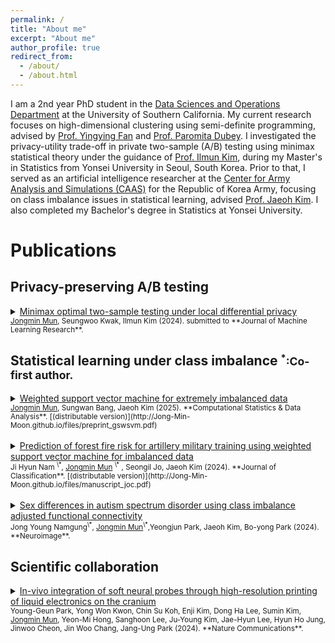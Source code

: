 ```yaml
---
permalink: /
title: "About me"
excerpt: "About me"
author_profile: true
redirect_from: 
  - /about/
  - /about.html
---
```

I am a 2nd year PhD student in the [Data Sciences and Operations Department](https://www.marshall.usc.edu/departments/data-sciences-and-operations)
at the University of Southern California. My current research focuses on high-dimensional clustering using semi-definite programming, advised by [Prof. Yingying Fan](https://faculty.marshall.usc.edu/yingying-fan/) and [Prof. Paromita Dubey](https://www.paromitadubey.com/).
 I investigated  the privacy-utility trade-off in private two-sample (A/B) testing using minimax statistical theory under the guidance of [Prof. Ilmun Kim](https://ilmunk.github.io/), during  my Master's  in Statistics from Yonsei University in Seoul, South Korea. Prior to that, I served as an artificial intelligence researcher at the [Center for Army Analysis and Simulations (CAAS)](https://www.army.mil.kr/english/357/subview.do) for the Republic of Korea Army, focusing on class imbalance issues in statistical learning, advised [Prof. Jaeoh Kim](https://sites.google.com/inha.ac.kr/pcrl/members/professor?authuser=0). I also completed my Bachelor's degree in Statistics at Yonsei University.

# Publications

## Privacy-preserving A/B testing
<details>

<summary><a href="https://arxiv.org/abs/2411.09064">Minimax optimal two-sample testing under local differential privacy</a></summary>

</details>
<small><u>Jongmin Mun</u>, Seungwoo Kwak, Ilmun Kim (2024). submitted to **Journal of Machine Learning Research**.</small>

## Statistical learning under class imbalance <small>$^*$:Co-first author.</small>
<details>

<summary><a href="https://doi.org/10.1016/j.csda.2024.108078">Weighted support vector machine for extremely imbalanced data</a></summary>
Data augmentation and loss function adjustments are two common techniques for imbalanced classification. In cases of extreme class imbalance, it is often standard practice to combine these two approaches. However, determining the optimal oversampling ratio and the degree of asymmetry in the loss function typically relies on heuristics. We further consider the scenario where the minority class consists of subgroups and propose a straightforward method for combining data augmentation and loss function adjustments. This method serves as a sample-based approximation of the population-level asymptotically Bayes optimal oracle procedure.
</details>
<small><u>Jongmin Mun</u>, Sungwan Bang, Jaeoh Kim (2025). **Computational Statistics & Data Analysis**. [(distributable version)](http://Jong-Min-Moon.github.io/files/preprint_gswsvm.pdf)
</small>
<br /><br />
<details>

<summary><a href="https://doi.org/10.1007/s00357-024-09467-1">Prediction of forest fire risk for artillery military training using weighted support vector machine for imbalanced data</a></summary>
Artillery training inherently poses wildfire risks. Predictive modeling of these wildfires faces two key challenges: the scarcity of wildfire cases and the limited granularity of meteorological data during training. We address the first challenge by augmenting the data using a Gaussian mixture generative model and adjusting the loss function of a support vector machine. To tackle the second challenge, we integrate the Republic of Korea Army (ROKA) dataset with the Korea Meteorological Administration database. Our resulting model achieves a 99% improvement in balanced classification metrics compared to previous models.
</details>
<small>Ji Hyun Nam
<sup>\*</sup>, 
<u>Jongmin Mun</u>
<sup>\*</sup> , Seongil Jo, Jaeoh Kim (2024). **Journal of Classification**.  [(distributable version)](http://Jong-Min-Moon.github.io/files/manuscript_joc.pdf)</small>
<br /><br />
<details>

<summary><a href="https://doi.org/10.1016/j.neuroimage.2024.120956">Sex differences in autism spectrum disorder using class imbalance adjusted functional connectivity</a></summary>

Detecting sex differences in brain connectome organization in autism spectrum disorder (ASD) through statistical hypothesis testing is challenging. This challenge arises from the reliance of statistical power on the smaller group size, coupled with the significant imbalance in diagnostic ratios of ASD between males and females. While <a href="https://doi.org/10.1080/01621459.2013.800763">Chen et al. (2013, Journal of the American Statistical Association)</a> addressed this issue using an ensemble of undersampling approaches, we take an alternative approach: oversampling. 

Our method combines dimension reduction via diffusion map embedding with Gaussian mixture model-based oversampling to balance the sex ratio in functional connectivity data. This approach reveals significant sex-related differences in the sensorimotor, attention, and default mode networks, with gradients linked to higher-order cognitive control. Transcriptomic analysis identifies gene enrichment in the cortex, thalamus, and striatum. Notably, gradient-symptom associations differ by sex, with stronger effects observed in females. These findings highlight the sex heterogeneity in ASD's large-scale brain networks.

</details>
<small>
 Jong Young Namgung<sup>\*</sup>, 
<u>Jongmin Mun</u><sup>\*</sup>,Yeongjun Park,  Jaeoh Kim, Bo-yong Park (2024). **Neuroimage**.</small>

## Scientific collaboration
<details>

<summary><a href="https://doi.org/10.1038/s41467-024-45768-0">In-vivo integration of soft neural probes through high-resolution printing of liquid electronics on the cranium</a></summary>

</details>
<small>
Young-Geun Park, Yong Won Kwon, Chin Su Koh, Enji Kim, Dong Ha Lee, Sumin Kim, <u>Jongmin Mun</u>, Yeon-Mi Hong, Sanghoon Lee, Ju-Young Kim, Jae-Hyun Lee, Hyun Ho Jung, Jinwoo Cheon, Jin Woo Chang, Jang-Ung Park (2024). **Nature Communications**.</small>


<br />

